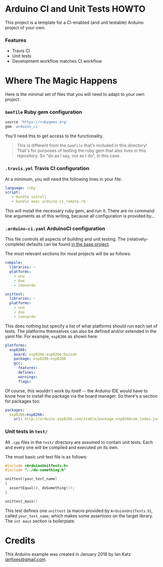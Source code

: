 # Arduino CI and Unit Tests HOWTO

This project is a template for a CI-enabled (and unit testable) Arduino project of your own.


### Features

* Travis CI
* Unit tests
* Development workflow matches CI workflow

# Where The Magic Happens

Here is the minimal set of files that you will need to adapt to your own project:


### `Gemfile` Ruby gem configuration

```ruby
source 'https://rubygems.org'
gem 'arduino_ci'
```

You'll need this to get access to the functionality.

> This is different from the `Gemfile` that's included in this directory!  That's for purposes of testing the ruby gem that also lives in this repository.  So "do as I say, not as I do", in this case.


### `.travis.yml` Travis CI configuration

At a minimum, you will need the following lines in your file:

```yaml
language: ruby
script:
   - bundle install
   - bundle exec arduino_ci_remote.rb
```

This will install the necessary ruby gem, and run it.  There are no command line arguments as of this writing, because all configuration is provided by...

### `.arduino-ci.yaml` ArduinoCI configuration

This file controls all aspects of building and unit testing.  The (relatively-complete) defaults can be found [in the base project](../../misc/default.yaml).

The most relevant sections for most projects will be as follows:

```yaml
compile:
  libraries: ~
  platforms:
    - uno
    - due
    - leonardo

unittest:
  libraries: ~
  platforms:
    - uno
    - due
    - leonardo
```

This does nothing but specify a list of what platforms should run each set of tests.  The platforms themselves can also be defined and/or extended in the yaml file.  For example, `esp8266` as shown here:

```yaml
platforms:
  esp8266:
    board: esp8266:esp8266:huzzah
    package: esp8266:esp8266
    gcc:
      features:
      defines:
      warnings:
      flags:
```

Of course, this wouldn't work by itself -- the Arduino IDE would have to know how to install the package via the board manager.  So there's a section for packages too:

```yaml
packages:
  esp8266:esp8266:
    url: http://arduino.esp8266.com/stable/package_esp8266com_index.json
```

### Unit tests in `test/`

All `.cpp` files in the `test/` directory are assumed to contain unit tests.  Each and every one will be compiled and executed on its own.

The most basic unit test file is as follows:

```C++
#include <ArduinoUnitTests.h>
#include "../do-something.h"

unittest(your_test_name)
{
  assertEqual(4, doSomething());
}

unittest_main()
```

This test defines one `unittest` (a macro provided by `ArduionUnitTests.h`), called `your_test_name`, which makes some assertions on the target library.  The `int main` section is boilerplate.


# Credits

This Arduino example was created in January 2018 by Ian Katz <ianfixes@gmail.com>.
